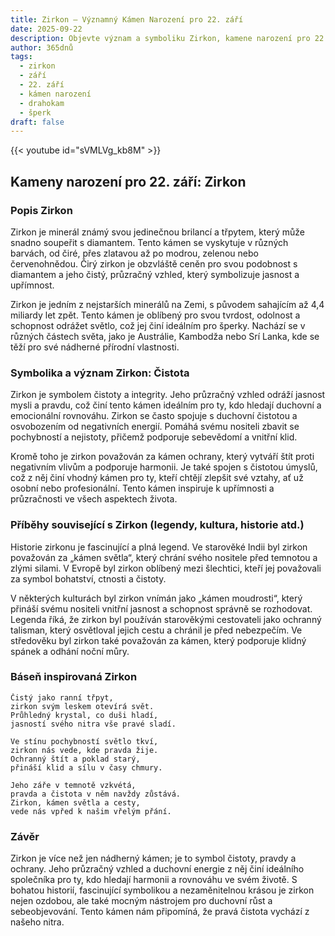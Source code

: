 ```yaml
---
title: Zirkon – Významný Kámen Narození pro 22. září
date: 2025-09-22
description: Objevte význam a symboliku Zirkon, kamene narození pro 22. září, který symbolizuje Čistota. Přečtěte si legendy a inspirující příběhy.
author: 365dnů
tags:
  - zirkon
  - září
  - 22. září
  - kámen narození
  - drahokam
  - šperk
draft: false
---
```


{{< youtube id="sVMLVg_kb8M" >}}

## Kameny narození pro 22. září: Zirkon

### Popis Zirkon

Zirkon je minerál známý svou jedinečnou brilancí a třpytem, který může snadno soupeřit s diamantem. Tento kámen se vyskytuje v různých barvách, od čiré, přes zlatavou až po modrou, zelenou nebo červenohnědou. Čirý zirkon je obzvláště ceněn pro svou podobnost s diamantem a jeho čistý, průzračný vzhled, který symbolizuje jasnost a upřímnost.

Zirkon je jedním z nejstarších minerálů na Zemi, s původem sahajícím až 4,4 miliardy let zpět. Tento kámen je oblíbený pro svou tvrdost, odolnost a schopnost odrážet světlo, což jej činí ideálním pro šperky. Nachází se v různých částech světa, jako je Austrálie, Kambodža nebo Srí Lanka, kde se těží pro své nádherné přírodní vlastnosti.

### Symbolika a význam Zirkon: Čistota

Zirkon je symbolem čistoty a integrity. Jeho průzračný vzhled odráží jasnost mysli a pravdu, což činí tento kámen ideálním pro ty, kdo hledají duchovní a emocionální rovnováhu. Zirkon se často spojuje s duchovní čistotou a osvobozením od negativních energií. Pomáhá svému nositeli zbavit se pochybností a nejistoty, přičemž podporuje sebevědomí a vnitřní klid.

Kromě toho je zirkon považován za kámen ochrany, který vytváří štít proti negativním vlivům a podporuje harmonii. Je také spojen s čistotou úmyslů, což z něj činí vhodný kámen pro ty, kteří chtějí zlepšit své vztahy, ať už osobní nebo profesionální. Tento kámen inspiruje k upřímnosti a průzračnosti ve všech aspektech života.

### Příběhy související s Zirkon (legendy, kultura, historie atd.)

Historie zirkonu je fascinující a plná legend. Ve starověké Indii byl zirkon považován za „kámen světla“, který chrání svého nositele před temnotou a zlými silami. V Evropě byl zirkon oblíbený mezi šlechtici, kteří jej považovali za symbol bohatství, ctnosti a čistoty.

V některých kulturách byl zirkon vnímán jako „kámen moudrosti“, který přináší svému nositeli vnitřní jasnost a schopnost správně se rozhodovat. Legenda říká, že zirkon byl používán starověkými cestovateli jako ochranný talisman, který osvětloval jejich cestu a chránil je před nebezpečím. Ve středověku byl zirkon také považován za kámen, který podporuje klidný spánek a odhání noční můry.

### Báseň inspirovaná Zirkon

```
Čistý jako ranní třpyt,  
zirkon svým leskem otevírá svět.  
Průhledný krystal, co duši hladí,  
jasností svého nitra vše pravé sladí.

Ve stínu pochybností světlo tkví,  
zirkon nás vede, kde pravda žije.  
Ochranný štít a poklad starý,  
přináší klid a sílu v časy chmury.

Jeho záře v temnotě vzkvétá,  
pravda a čistota v něm navždy zůstává.  
Zirkon, kámen světla a cesty,  
vede nás vpřed k našim vřelým přání.
```

### Závěr

Zirkon je více než jen nádherný kámen; je to symbol čistoty, pravdy a ochrany. Jeho průzračný vzhled a duchovní energie z něj činí ideálního společníka pro ty, kdo hledají harmonii a rovnováhu ve svém životě. S bohatou historií, fascinující symbolikou a nezaměnitelnou krásou je zirkon nejen ozdobou, ale také mocným nástrojem pro duchovní růst a sebeobjevování. Tento kámen nám připomíná, že pravá čistota vychází z našeho nitra.